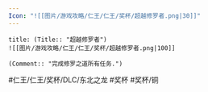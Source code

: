 ```yaml
---
Icon: "![[图片/游戏攻略/仁王/仁王/奖杯/超越修罗者.png|30]]"
---
```

```ad-common-bronze-trophy
title: (Title:: "超越修罗者")
![[图片/游戏攻略/仁王/仁王/奖杯/超越修罗者.png|100]]

(Comment:: "完成修罗之道所有任务.")
```

#仁王/仁王/奖杯/DLC/东北之龙 #奖杯 #奖杯/铜
